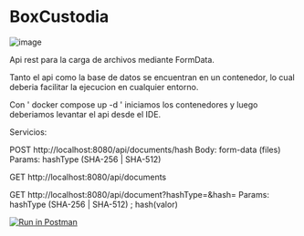 # BoxCustodia
![image](https://github.com/MelinaMontes/BoxCustodia/assets/78213064/354d0612-64e7-4e08-8236-c18582d472ee)

Api rest para la carga de archivos mediante FormData.

Tanto el api como la base de datos se encuentran en un contenedor, lo cual deberia facilitar la ejecucion en cualquier entorno.

Con ' docker compose up -d ' iniciamos los contenedores y luego deberiamos levantar el api desde el IDE.

Servicios: 

POST http://localhost:8080/api/documents/hash
  Body: form-data (files)
  Params: hashType (SHA-256 | SHA-512)

GET http://localhost:8080/api/documents 

GET http://localhost:8080/api/document?hashType=&hash=
  Params: hashType (SHA-256 | SHA-512) ; hash(valor)

  [![Run in Postman](https://run.pstmn.io/button.svg)](https://god.gw.postman.com/run-collection/16169901-e5cc87a1-b3b2-46f4-a28f-f6537f01208d?action=collection%2Ffork&source=rip_markdown&collection-url=entityId%3D16169901-e5cc87a1-b3b2-46f4-a28f-f6537f01208d%26entityType%3Dcollection%26workspaceId%3D0cf215fb-6675-4116-9a9c-82b011556204)


